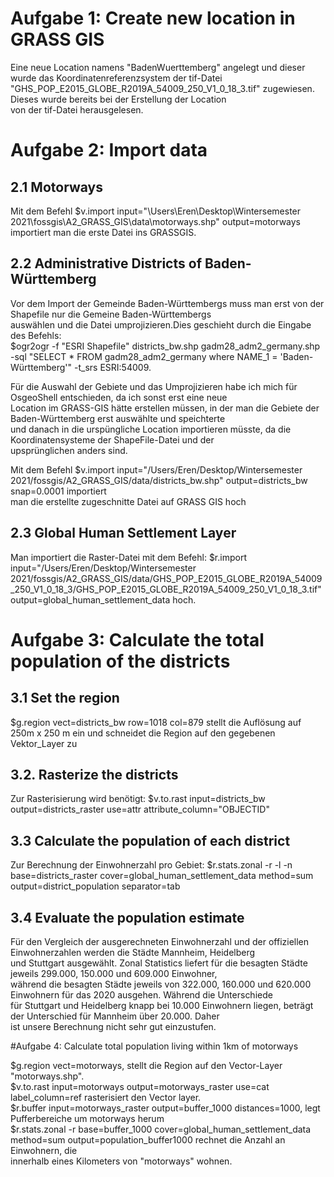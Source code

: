 # Aufgabe 1: Create new location in GRASS GIS  

Eine neue Location namens "BadenWuerttemberg" angelegt und dieser wurde das Koordinatenreferenzsystem der tif-Datei  
"GHS_POP_E2015_GLOBE_R2019A_54009_250_V1_0_18_3.tif" zugewiesen. Dieses wurde bereits bei der Erstellung der Location  
von der tif-Datei herausgelesen.

# Aufgabe 2: Import data  

## 2.1 Motorways  
Mit dem Befehl  $v.import input="\Users\Eren\Desktop\Wintersemester 2021\fossgis\A2_GRASS_GIS\data\motorways.shp" output=motorways  
importiert man die erste Datei ins GRASSGIS.

## 2.2 Administrative Districts of Baden-Württemberg  
Vor dem Import der Gemeinde Baden-Württembergs muss man erst von der Shapefile nur die Gemeine Baden-Württembergs  
auswählen und die Datei umprojizieren.Dies geschieht durch die Eingabe des Befehls:  
$ogr2ogr -f "ESRI Shapefile" districts_bw.shp gadm28_adm2_germany.shp -sql "SELECT * FROM gadm28_adm2_germany where NAME_1 = 'Baden-Württemberg'" -t_srs ESRI:54009.

Für die Auswahl der Gebiete und das Umprojizieren habe ich mich für OsgeoShell entschieden, da ich sonst erst eine neue  
Location im GRASS-GIS hätte erstellen müssen, in der man die Gebiete der Baden-Württemberg erst auswählte und speichterte  
und danach in die urspüngliche Location importieren müsste, da die Koordinatensysteme der ShapeFile-Datei und der  
upsprünglichen anders sind. 

Mit dem Befehl $v.import input="/Users/Eren/Desktop/Wintersemester 2021/fossgis/A2_GRASS_GIS/data/districts_bw.shp" output=districts_bw snap=0.0001 importiert  
man die erstellte zugeschnitte Datei auf GRASS GIS hoch

## 2.3 Global Human Settlement Layer  
Man importiert die Raster-Datei mit dem Befehl: $r.import input="/Users/Eren/Desktop/Wintersemester 2021/fossgis/A2_GRASS_GIS/data/GHS_POP_E2015_GLOBE_R2019A_54009_250_V1_0_18_3/GHS_POP_E2015_GLOBE_R2019A_54009_250_V1_0_18_3.tif" output=global_human_settlement_data hoch.  

# Aufgabe 3: Calculate the total population of the districts  

## 3.1 Set the region  
$g.region vect=districts_bw row=1018 col=879 stellt die Auflösung auf 250m x 250 m ein und schneidet die Region auf den gegebenen Vektor_Layer zu
 
## 3.2. Rasterize the districts  
Zur Rasterisierung wird benötigt: $v.to.rast input=districts_bw output=districts_raster use=attr attribute_column="OBJECTID"

## 3.3 Calculate the population of each district
Zur Berechnung der Einwohnerzahl pro Gebiet: $r.stats.zonal -r -l -n base=districts_raster cover=global_human_settlement_data method=sum output=district_population separator=tab

## 3.4 Evaluate the population estimate  
Für den Vergleich der ausgerechneten Einwohnerzahl und der offiziellen Einwohnerzahlen werden die Städte Mannheim, Heidelberg  
und Stuttgart ausgewählt. Zonal Statistics liefert für die besagten Städte jeweils 299.000, 150.000 und 609.000 Einwohner,  
während die besagten Städte jeweils von 322.000, 160.000 und 620.000 Einwohnern für das 2020 ausgehen. Während die Unterschiede  
für Stuttgart und Heidelberg knapp bei 10.000 Einwohnern liegen, beträgt der Unterschied für Mannheim über 20.000. Daher  
ist unsere Berechnung nicht sehr gut einzustufen.

#Aufgabe 4: Calculate total population living within 1km of motorways  

$g.region vect=motorways, stellt die Region auf den Vector-Layer "motorways.shp".  
$v.to.rast input=motorways output=motorways_raster use=cat label_column=ref rasterisiert den Vector layer.    
$r.buffer input=motorways_raster output=buffer_1000 distances=1000, legt Pufferbereiche um motorways herum  
$r.stats.zonal -r base=buffer_1000 cover=global_human_settlement_data method=sum output=population_buffer1000 rechnet die Anzahl an Einwohnern, die  
innerhalb eines Kilometers von "motorways" wohnen.
